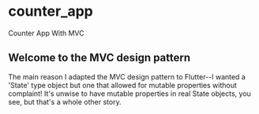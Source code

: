 # counter_app

Counter App With MVC

## Welcome to the MVC design pattern
 The main reason I adapted the MVC design pattern to Flutter--I wanted a 'State' type object 
 but one that allowed for mutable properties without complaint! It's unwise to have mutable properties
  in real State objects, you see, but that's a whole other story.
